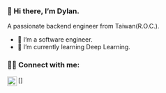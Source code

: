 ### 👋 Hi there, I’m Dylan.
A passionate backend engineer from Taiwan(R.O.C.).
- 🔭 I’m a software engineer.
- 🌱 I’m currently learning Deep Learning.

### 🙋‍♂️ Connect with me:
[<img align="left" alt="twtrubiks | Gmail" width="22px" src="https://cdn.jsdelivr.net/npm/simple-icons@v3/icons/gmail.svg" />]
<!---
wth956/wth956 is a ✨ special ✨ repository because its `README.md` (this file) appears on your GitHub profile.
You can click the Preview link to take a look at your changes.
--->
